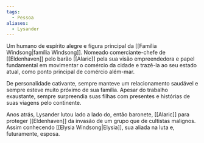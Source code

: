 ```yaml
---
tags:
  - Pessoa
aliases:
  - Lysander
---
```

Um humano de espírito alegre e figura principal da [[Família Windsong|família Windsong]]. Nomeado comerciante-chefe de [[Eldenhaven]] pelo barão [[Alaric]] pela sua visão empreendedora e papel fundamental em movimentar o comércio da cidade e trazê-la ao seu estado atual, como ponto principal de comércio além-mar.

De personalidade cativante, sempre manteve um relacionamento saudável e sempre esteve muito próximo de sua família. Apesar do trabalho exaustante, sempre surpreendia suas filhas com presentes e histórias de suas viagens pelo continente. 

Anos atrás, Lysander lutou lado a lado do, então baronete, [[Alaric]] para proteger [[Eldenhaven]] da invasão de um grupo que de cultistas malignos. Assim conhecendo [[Elysia Windsong|Elysia]], sua aliada na luta e, futuramente, esposa.

